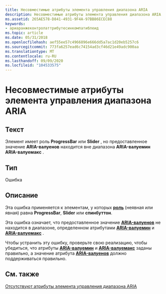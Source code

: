 ```yaml
---
title: Несовместимые атрибуты элемента управления диапазона ARIA
description: Несовместимые атрибуты элемента управления диапазона ARIA
ms.assetid: 265AE578-D841-4931-9F4A-97BB86ECEC88
keywords:
- ариаранжеконтролаттрибутесинкомпатиблеид
ms.topic: article
ms.date: 05/31/2018
ms.openlocfilehash: aef55ee57c4966896e666dd5a7ac1d20eb5257c6
ms.sourcegitcommit: 773fa6257ead6c74154ad3cf46d21e49adc900aa
ms.translationtype: MT
ms.contentlocale: ru-RU
ms.lasthandoff: 09/09/2020
ms.locfileid: "104533575"
---
```

# <a name="aria-range-control-attributes-incompatible"></a>Несовместимые атрибуты элемента управления диапазона ARIA

## <a name="text"></a>Текст

Элемент имеет роль **ProgressBar** или **Slider** , но предоставленное значение **ARIA-валуенов** находится вне диапазона **ARIA-валуемин** **ARIA-валуемакс** .

## <a name="type"></a>Тип

Ошибка

## <a name="description"></a>Описание

Эта ошибка применяется к элементам, у которых [**роль**](https://developer.mozilla.org/docs/Web/HTML/Reference) (неявная или явная) равна **ProgressBar**, **Slider** или **спинбуттон**.

Эта ошибка означает, что предоставленное значение [**ARIA-валуенов**](https://developer.mozilla.org/docs/Web/Accessibility/ARIA) не находится в диапазоне, определенном атрибутами [**ARIA-валуемин**](https://developer.mozilla.org/docs/Web/Accessibility/ARIA) и [**ARIA-валуемакс**](https://developer.mozilla.org/docs/Web/Accessibility/ARIA) .

Чтобы устранить эту ошибку, проверьте свою реализацию, чтобы убедиться, что атрибуты [**ARIA-валуемин**](https://developer.mozilla.org/docs/Web/Accessibility/ARIA) и [**ARIA-валуемакс**](https://developer.mozilla.org/docs/Web/Accessibility/ARIA) заданы правильно, а значение атрибута [**ARIA-валуенов**](https://developer.mozilla.org/docs/Web/Accessibility/ARIA) должно поддерживаться правильно.

## <a name="related-topics"></a>См. также

<dl> <dt>

[Отсутствуют атрибуты элемента управления диапазона ARIA](aria-range-control-attributes-missing.md)
</dt> </dl>

 

 




